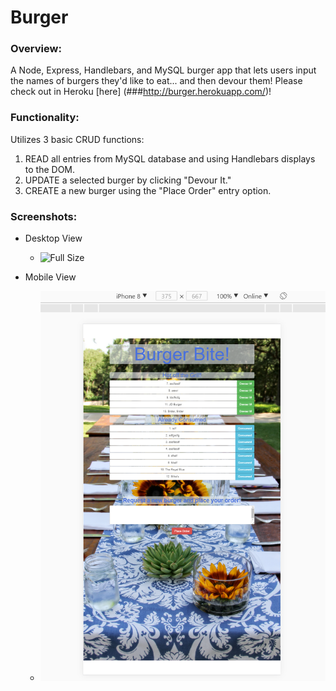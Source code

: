 # Burger

### Overview:
A Node, Express, Handlebars, and MySQL burger app that lets users input the names of burgers they'd like to eat... and then devour them!
Please check out in Heroku [here] (###http://burger.herokuapp.com/)!


### Functionality:
Utilizes 3 basic CRUD functions:
  1. READ all entries from MySQL database and using Handlebars displays to the DOM.
  2. UPDATE a selected burger by clicking "Devour It."
  3. CREATE a new burger using the "Place Order" entry option.
   
### Screenshots:
- Desktop View
  * ![Full Size](/screenshots/desktop.png)


- Mobile View
  * ![Mobile Size](/screenshots/mobile.png)
